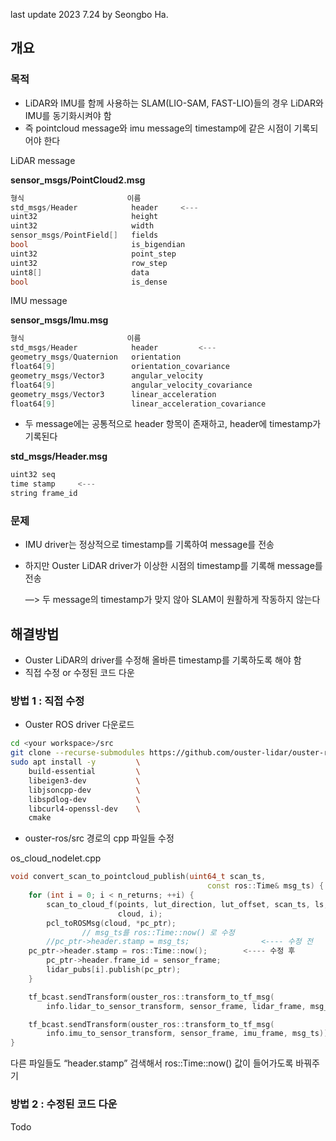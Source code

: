last update 2023 7.24 by Seongbo Ha. <br>

## 개요


### 목적

- LiDAR와 IMU를 함께 사용하는 SLAM(LIO-SAM, FAST-LIO)들의 경우 LiDAR와 IMU를 동기화시켜야 함
- 즉 pointcloud message와 imu message의 timestamp에 같은 시점이 기록되어야 한다

LiDAR message

**sensor_msgs/PointCloud2.msg**

```cpp
형식                       이름
std_msgs/Header            header     <---
uint32                     height
uint32                     width
sensor_msgs/PointField[]   fields
bool                       is_bigendian
uint32                     point_step
uint32                     row_step
uint8[]                    data
bool                       is_dense
```

IMU message

**sensor_msgs/Imu.msg**

```cpp
형식                       이름
std_msgs/Header            header         <---
geometry_msgs/Quaternion   orientation
float64[9]                 orientation_covariance
geometry_msgs/Vector3      angular_velocity
float64[9]                 angular_velocity_covariance
geometry_msgs/Vector3      linear_acceleration
float64[9]                 linear_acceleration_covariance
```

- 두 message에는 공통적으로 header 항목이 존재하고, header에 timestamp가 기록된다

**std_msgs/Header.msg**

```cpp
uint32 seq
time stamp     <---
string frame_id
```

### 문제

- IMU driver는 정상적으로 timestamp를 기록하여 message를 전송
- 하지만 Ouster LiDAR driver가 이상한 시점의 timestamp를 기록해 message를 전송
    
    —> 두 message의 timestamp가 맞지 않아 SLAM이 원활하게 작동하지 않는다
    

## 해결방법


- Ouster LiDAR의 driver를 수정해 올바른 timestamp를 기록하도록 해야 함
- 직접 수정 or 수정된 코드 다운

### 방법 1 : 직접 수정

- Ouster ROS driver 다운로드

```bash
cd <your workspace>/src
git clone --recurse-submodules https://github.com/ouster-lidar/ouster-ros.git
sudo apt install -y         \
    build-essential         \
    libeigen3-dev           \
    libjsoncpp-dev          \
    libspdlog-dev           \
    libcurl4-openssl-dev    \
    cmake
```

- ouster-ros/src 경로의 cpp 파일들 수정

os_cloud_nodelet.cpp

```cpp
void convert_scan_to_pointcloud_publish(uint64_t scan_ts,
                                            const ros::Time& msg_ts) {
    for (int i = 0; i < n_returns; ++i) {
        scan_to_cloud_f(points, lut_direction, lut_offset, scan_ts, ls,
                        cloud, i);
        pcl_toROSMsg(cloud, *pc_ptr);
				// msg_ts를 ros::Time::now() 로 수정
        //pc_ptr->header.stamp = msg_ts;                <---- 수정 전
	pc_ptr->header.stamp = ros::Time::now();        <---- 수정 후
        pc_ptr->header.frame_id = sensor_frame;
        lidar_pubs[i].publish(pc_ptr);
    }

    tf_bcast.sendTransform(ouster_ros::transform_to_tf_msg(
        info.lidar_to_sensor_transform, sensor_frame, lidar_frame, msg_ts));

    tf_bcast.sendTransform(ouster_ros::transform_to_tf_msg(
        info.imu_to_sensor_transform, sensor_frame, imu_frame, msg_ts));
}
```

다른 파일들도 “header.stamp” 검색해서 ros::Time::now() 값이 들어가도록 바꿔주기

### 방법 2 : 수정된 코드 다운
Todo
